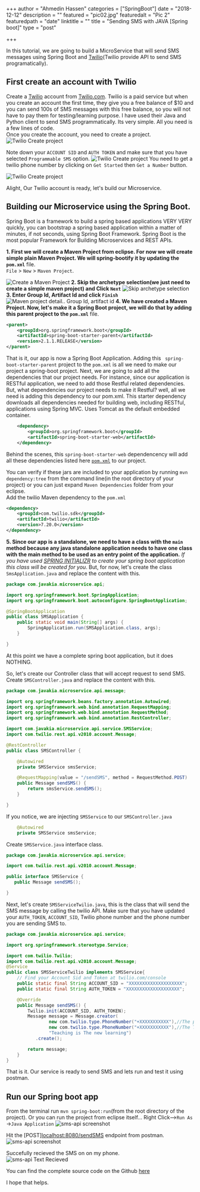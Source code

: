 +++
author = "Ahmedin Hassen"
categories = ["SpringBoot"]
date = "2018-12-12"
description = ""
featured = "pic02.jpg"
featuredalt = "Pic 2"
featuredpath = "date"
linktitle = ""
title = "Sending SMS with JAVA [Spring boot]"
type = "post"

+++

In  this tutorial, we are going to build a MicroService that will send SMS messages using Spring Boot  and [Twilio](https://twilio.com)(Twilio provide API to send SMS programatically).

## First  create an account with Twilio
Create a [Twilio](https://twilio.com) account from [Twilio.com](https://twilio.com). Twilio is a paid service but when you create an account the first time, they give you a free balance of $10 and you can send 100s of SMS messages with this free balance, so you will not have to pay them for testing/learning purpose. I have used their Java and Python client to send SMS programmatically. Its very simple. All you need is a few lines of code.
<br>
 Once you create the account, you need to create a project.
![Twilio Create project](/img/twilio1.jpg)

 Note down your `ACCOUNT SID` and `AUTH TOKEN` and make sure that you have selected `Programmable SMS` option. 
![Twilio Create project](/img/twilio-get-number.jpg)
You need to get a twilio phone number by clicking on  `Get Started` then `Get a Number` button. 

![Twilio Create project](/img/twilio-auth-code.jpg)

Alight, Our Twilio account is ready, let's build our Microservice. 

## Building our Microservice using the Spring Boot.
Spring Boot is a framework to build a spring based applications VERY VERY quickly, you can bootstrap a spring based application within a matter of minutes, if not seconds, using Spring Boot Framework. Spring Boot is the most popular  Framework for Building Microservices and REST APIs. <br>

**1. First we will create a Maven Project from eclipse. For now we will create simple plain Maven Project. We will spring-bootify it by updating the `pom.xml`** file.<br>  `File` > `New` > `Maven Project`. 

![Create a Maven Project](/img/eclipse/maven-project.jpg)
**2. Skip the archetype selection(we just need to  create a simple maven project) and Click `Next`**
![Skip archetype selection](/img/eclipse/maven-project-skip-architype.jpg)
**3. Enter Group Id, Artifact Id and click `Finish`**
![Maven project detail.. Group Id, artifact id](/img/eclipse/maven-project-eclipse2.jpg)
**4. We have created a Maven Project. Now, let's make it a Spring Boot project, we will do that by adding this parent project to the `pom.xml`** file. 
```xml
<parent>
	<groupId>org.springframework.boot</groupId>
	<artifactId>spring-boot-starter-parent</artifactId>
	<version>2.1.1.RELEASE</version>
</parent>
```
That is it, our app is now a Spring Boot Application. Adding this ` spring-boot-starter-parent` project to the `pom.xml` is all we need to make our project a spring-boot project. 
Next, we are going to add all the dependencies that our project needs. For instance, since our application is RESTful application, we need to add those Restful related dependencies. But, what dependencies our project needs to make it Restful? well, all we need is adding this dependency to our pom.xml. This starter dependency downloads all dependencies needed for building web, including RESTful, applications using Spring MVC. Uses Tomcat as the default embedded container.

```xml
	<dependency>
		<groupId>org.springframework.boot</groupId>
		<artifactId>spring-boot-starter-web</artifactId>
	</dependency>
```
Behind the scenes, this `spring-boot-starter-web` dependencency will add all these dependencies listed here [`pom.xml`](https://github.com/spring-projects/spring-boot/blob/v2.1.1.RELEASE/spring-boot-project/spring-boot-starters/spring-boot-starter-web/pom.xml) to our project.

You can verify if these jars are included to your application by running `mvn dependency:tree` from the command line(in the root directory of your project) or you can just expand `Maven Dependencies` folder from your eclipse.  <br>
Add the twilio  Maven dependency to the `pom.xml`
```xml
<dependency>
    <groupId>com.twilio.sdk</groupId>
    <artifactId>twilio</artifactId>
    <version>7.20.0</version>
</dependency>
```
**5. Since our app is a standalone, we need to have a class with the `main` method because any java standalone application needs to have one class with the main method to be used as an entry point of the application.**
_If you have used [SPRING INITIALIZR](https://start.spring.io/) to create your spring boot application this class will be created for you_.
But, for now, let's create the class `SmsApplication.java` and replace the content with this. 
``` java
package com.javakia.microservice.api;

import org.springframework.boot.SpringApplication;
import org.springframework.boot.autoconfigure.SpringBootApplication;

@SpringBootApplication
public class SMSApplication {
	public static void main(String[] args) {
		SpringApplication.run(SMSApplication.class, args);
	}

}
```
At this point we have a complete spring boot application, but it does NOTHING.

So, let's create our Controller class that will accept request to send SMS. Create `SMSController.java` and replace the content with this.
```JAVA
package com.javakia.microservice.api.message;

import org.springframework.beans.factory.annotation.Autowired;
import org.springframework.web.bind.annotation.RequestMapping;
import org.springframework.web.bind.annotation.RequestMethod;
import org.springframework.web.bind.annotation.RestController;

import com.javakia.microservice.api.service.SMSService;
import com.twilio.rest.api.v2010.account.Message;

@RestController
public class SMSController {

	@Autowired
	private SMSService smsService;

	@RequestMapping(value = "/sendSMS", method = RequestMethod.POST)
	public Message sendSMS() {
		return smsService.sendSMS();
	}

}

```
If you notice, we are injecting `SMSService` to our  `SMSController.java`
    
```java
    @Autowired
    private SMSService smsService;
```

 Create `SMSService.java` interface class.
 ```java
package com.javakia.microservice.api.service;

import com.twilio.rest.api.v2010.account.Message;

public interface SMSService {
	public Message sendSMS();

}
```
Next, let's create `SMSServiceTwilio.java`, this is the class that will send the SMS message by calling the twilio API. Make sure that you have updated your `AUTH_TOKEN`, `ACCOUNT_SID`, Twilio phone number and the phone number you are sending SMS to. 


```java
package com.javakia.microservice.api.service;

import org.springframework.stereotype.Service;

import com.twilio.Twilio;
import com.twilio.rest.api.v2010.account.Message;
@Service
public class SMSServiceTwilio implements SMSService{
    // Find your Account Sid and Token at twilio.com/console
    public static final String ACCOUNT_SID = "XXXXXXXXXXXXXXXXXXXX";
    public static final String AUTH_TOKEN = "XXXXXXXXXXXXXXXXXXXX";

    @Override
    public Message sendSMS() {
        Twilio.init(ACCOUNT_SID, AUTH_TOKEN);
        Message message = Message.creator(
                new com.twilio.type.PhoneNumber("+XXXXXXXXXXX"),//The phone number you are sending text to
                new com.twilio.type.PhoneNumber("+XXXXXXXXXXX"),//The Twilio phone number
                "Teaching is The new learning")
           .create();

        return message;
    }
}

```
That is it. Our service is ready to send SMS and lets run and test it using postman. 

## Run our Spring boot app
From the terminal run `mvn spring-boot:run`(from the root directory of the project).
Or you can run the project from eclipse itself... Right Click-->`Run As` ->`Java Application`
![sms-api screenshot](/img/sms-api-terminal.jpg)


Hit the [POST][localhost:8080/sendSMS](localhost:8080/sendSMS) endpoint from postman. 
![sms-api screenshot](/img/sms-api-post-man.png)

Succefully recieved the SMS on on my phone.  
![sms-api Text Recieved](/img/sms-recieved.png)

You can find the complete source code on the Github [here](https://github.com/aahassen/sms-api)

I hope that helps. 


